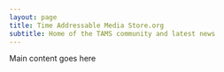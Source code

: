 ```yaml
---
layout: page
title: Time Addressable Media Store.org
subtitle: Home of the TAMS community and latest news
---
```


Main content goes here
